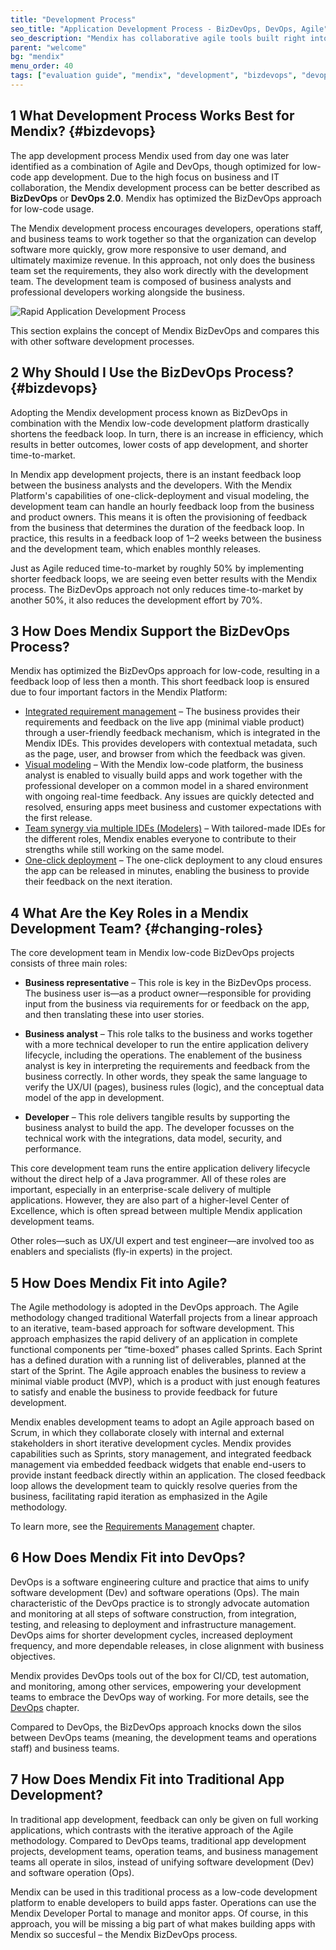 ```yaml
---
title: "Development Process"
seo_title: "Application Development Process - BizDevOps, DevOps, Agile"
seo_description: "Mendix has collaborative agile tools built right into the platform. Learn how organizations practicing BizDevOps, DevOps, or other frameworks employ these tools."
parent: "welcome"
bg: "mendix"
menu_order: 40
tags: ["evaluation guide", "mendix", "development", "bizdevops", "devops", "agile"]
---
```


## 1 What Development Process Works Best for Mendix? {#bizdevops}

The app development process Mendix used from day one was later identified as a combination of Agile and DevOps, though optimized for low-code app development. Due to the high focus on business and IT collaboration, the Mendix development process can be better described as **BizDevOps** or **DevOps 2.0**. Mendix has optimized the BizDevOps approach for low-code usage.

The Mendix development process encourages developers, operations staff, and business teams to work together so that the organization can develop software more quickly, grow more responsive to user demand, and ultimately maximize revenue. In this approach, not only does the business team set the requirements, they also work directly with the development team. The development team is composed of business analysts and professional developers working alongside the business.

![Rapid Application Development Process](attachments/Mendix_RAD_process.png)

This section explains the concept of Mendix BizDevOps and compares this with other software development processes.

## 2 Why Should I Use the BizDevOps Process? {#bizdevops}

Adopting the Mendix development process known as BizDevOps in combination with the Mendix low-code development platform drastically shortens the feedback loop. In turn, there is an increase in efficiency, which results in better outcomes, lower costs of app development, and shorter time-to-market.

In Mendix app development projects, there is an instant feedback loop between the business analysts and the developers. With the Mendix Platform's capabilities of one-click-deployment and visual modeling, the development team can handle an hourly feedback loop from the business and product owners. This means it is often the provisioning of feedback from the business that determines the duration of the feedback loop. In practice, this results in a feedback loop of 1–2 weeks between the business and the development team, which enables monthly releases.

Just as Agile reduced time-to-market by roughly 50% by implementing shorter feedback loops, we are seeing even better results with the Mendix process. The BizDevOps approach not only reduces time-to-market by another 50%, it also reduces the development effort by 70%.

## 3 How Does Mendix Support the BizDevOps Process?

Mendix has optimized the BizDevOps approach for low-code, resulting in a feedback loop of less then a month. This short feedback loop is ensured due to four important factors in the Mendix Platform:

* [Integrated requirement management](app-lifecycle/requirements-overview) – The business provides their requirements and feedback on the live app (minimal viable product) through a user-friendly feedback mechanism, which is integrated in the Mendix IDEs. This provides developers with contextual metadata, such as the page, user, and browser from which the feedback was given.
* [Visual modeling](app-lifecycle/developing-in-mendix) – With the Mendix low-code platform, the business analyst is enabled to visually build apps and work together with the professional developer on a common model in a shared environment with ongoing real-time feedback. Any issues are quickly detected and resolved, ensuring apps meet business and customer expectations with the first release.
* [Team synergy via multiple IDEs (Modelers)](app-lifecycle/app-development) – With tailored-made IDEs for the different roles, Mendix enables everyone to contribute to their strengths while still working on the same model.
* [One-click deployment](app-capabilities/multi-cloud-overview) – The one-click deployment to any cloud ensures the app can be released in minutes, enabling the business to provide their feedback on the next iteration.

## 4 What Are the Key Roles in a Mendix Development Team? {#changing-roles}

The core development team in Mendix low-code BizDevOps projects consists of three main roles:

* **Business representative** – This role is key in the BizDevOps process. The business user is—as a product owner—responsible for providing input from the business via requirements for or feedback on the app, and then translating these into user stories.

* **Business analyst** – This role talks to the business and works together with a more technical developer to run the entire application delivery lifecycle, including the operations. The enablement of the business analyst is key in interpreting the requirements and feedback from the business correctly. In other words, they speak the same language to verify the UX/UI (pages), business rules (logic), and the conceptual data model of the app in development.

* **Developer** – This role delivers tangible results by supporting the business analyst to build the app. The developer focusses on the technical work with the integrations, data model, security, and performance.

This core development team runs the entire application delivery lifecycle without the direct help of a Java programmer. All of these roles are important, especially in an enterprise-scale delivery of multiple applications. However, they are also part of a higher-level Center of Excellence, which is often spread between multiple Mendix application development teams.

Other roles—such as UX/UI expert and test engineer—are involved too as enablers and specialists (fly-in experts) in the project.

## 5 How Does Mendix Fit into Agile?

The Agile methodology is adopted in the DevOps approach. The Agile methodology changed traditional Waterfall projects from a linear approach to an iterative, team-based approach for software development. This approach emphasizes the rapid delivery of an application in complete functional components per “time-boxed” phases called Sprints. Each Sprint has a defined duration with a running list of deliverables, planned at the start of the Sprint. The Agile approach enables the business to review a minimal viable product (MVP), which is a product with just enough features to satisfy and enable the business to provide feedback for future development.

Mendix enables development teams to adopt an Agile approach based on Scrum, in which they collaborate closely with internal and external stakeholders in short iterative development cycles. Mendix provides capabilities such as Sprints, story management, and integrated feedback management via embedded feedback widgets that enable end-users to provide instant feedback directly within an application. The closed feedback loop allows the development team to quickly resolve queries from the business, facilitating rapid iteration as emphasized in the Agile methodology.

To learn more, see the [Requirements Management](app-lifecycle/requirements-management) chapter.

## 6 How Does Mendix Fit into DevOps?

DevOps is a software engineering culture and practice that aims to unify software development (Dev) and software operations (Ops). The main characteristic of the DevOps practice is to strongly advocate automation and monitoring at all steps of software construction, from integration, testing, and releasing to deployment and infrastructure management. DevOps aims for shorter development cycles, increased deployment frequency, and more dependable releases, in close alignment with business objectives.

Mendix provides DevOps tools out of the box for CI/CD, test automation, and monitoring, among other services, empowering your development teams to embrace the DevOps way of working. For more details, see the [DevOps](app-lifecycle/devops) chapter.

Compared to DevOps, the BizDevOps approach knocks down the silos between DevOps teams (meaning, the development teams and operations staff) and business teams.

## 7 How Does Mendix Fit into Traditional App Development?

In traditional app development, feedback can only be given on full working applications, which contrasts with the iterative approach of the Agile methodology. Compared to DevOps teams, traditional app development projects, development teams, operation teams, and business management teams all operate in silos, instead of unifying software development (Dev) and software operation (Ops).

Mendix can be used in this traditional process as a low-code development platform to enable developers to build apps faster. Operations can use the Mendix Developer Portal to manage and monitor apps. Of course, in this approach, you will be missing a big part of what makes building apps with Mendix so succesful – the Mendix BizDevOps process.
